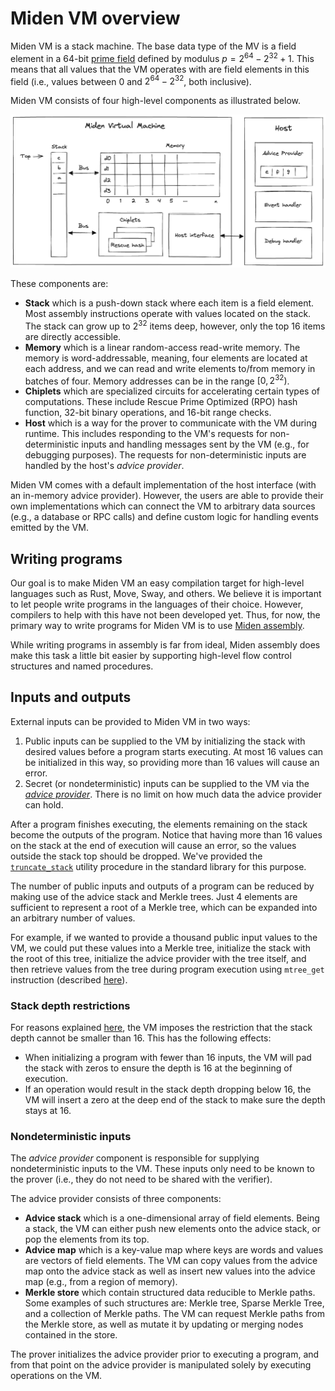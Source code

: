 # Miden VM overview

Miden VM is a stack machine. The base data type of the MV is a field element in a 64-bit [prime field](https://en.wikipedia.org/wiki/Finite_field) defined by modulus $p = 2^{64} - 2^{32} + 1$. This means that all values that the VM operates with are field elements in this field (i.e., values between $0$ and $2^{64} - 2^{32}$, both inclusive).

Miden VM consists of four high-level components as illustrated below.

![vm_components](../assets/intro/vm_components.png)

These components are:

* **Stack** which is a push-down stack where each item is a field element. Most assembly instructions operate with values located on the stack. The stack can grow up to $2^{32}$ items deep, however, only the top 16 items are directly accessible.
* **Memory** which is a linear random-access read-write memory. The memory is word-addressable, meaning, four elements are located at each address, and we can read and write elements to/from memory in batches of four. Memory addresses can be in the range $[0, 2^{32})$.
* **Chiplets** which are specialized circuits for accelerating certain types of computations. These include Rescue Prime Optimized (RPO) hash function, 32-bit binary operations, and 16-bit range checks.
* **Host** which is a way for the prover to communicate with the VM during runtime. This includes responding to the VM's requests for non-deterministic inputs and handling messages sent by the VM (e.g., for debugging purposes). The requests for non-deterministic inputs are handled by the host's *advice provider*.

Miden VM comes with a default implementation of the host interface (with an in-memory advice provider). However, the users are able to provide their own implementations which can connect the VM to arbitrary data sources (e.g., a database or RPC calls) and define custom logic for handling events emitted by the VM.

## Writing programs

Our goal is to make Miden VM an easy compilation target for high-level languages such as Rust, Move, Sway, and others. We believe it is important to let people write programs in the languages of their choice. However, compilers to help with this have not been developed yet. Thus, for now, the primary way to write programs for Miden VM is to use [Miden assembly](../user_docs/assembly/main.md).

While writing programs in assembly is far from ideal, Miden assembly does make this task a little bit easier by supporting high-level flow control structures and named procedures.

## Inputs and outputs

External inputs can be provided to Miden VM in two ways:

1. Public inputs can be supplied to the VM by initializing the stack with desired values before a program starts executing. At most 16 values can be initialized in this way, so providing more than 16 values will cause an error.
2. Secret (or nondeterministic) inputs can be supplied to the VM via the [*advice provider*](#nondeterministic-inputs). There is no limit on how much data the advice provider can hold.

After a program finishes executing, the elements remaining on the stack become the outputs of the program. Notice that having more than 16 values on the stack at the end of execution will cause an error, so the values outside the stack top should be dropped. We've provided the [`truncate_stack`](../user_docs/stdlib/sys.md) utility procedure in the standard library for this purpose.

The number of public inputs and outputs of a program can be reduced by making use of the advice stack and Merkle trees. Just 4 elements are sufficient to represent a root of a Merkle tree, which can be expanded into an arbitrary number of values.

For example, if we wanted to provide a thousand public input values to the VM, we could put these values into a Merkle tree, initialize the stack with the root of this tree, initialize the advice provider with the tree itself, and then retrieve values from the tree during program execution using `mtree_get` instruction (described [here](../user_docs/assembly/cryptographic_operations.md#hashing-and-merkle-trees)).

### Stack depth restrictions

For reasons explained [here](../design/stack/main.md), the VM imposes the restriction that the stack depth cannot be smaller than $16$. This has the following effects:

* When initializing a program with fewer than $16$ inputs, the VM will pad the stack with zeros to ensure the depth is $16$ at the beginning of execution.
* If an operation would result in the stack depth dropping below $16$, the VM will insert a zero at the deep end of the stack to make sure the depth stays at $16$.

### Nondeterministic inputs

The *advice provider* component is responsible for supplying nondeterministic inputs to the VM. These inputs only need to be known to the prover (i.e., they do not need to be shared with the verifier).

The advice provider consists of three components:

* **Advice stack** which is a one-dimensional array of field elements. Being a stack, the VM can either push new elements onto the advice stack, or pop the elements from its top.
* **Advice map** which is a key-value map where keys are words and values are vectors of field elements. The VM can copy values from the advice map onto the advice stack as well as insert new values into the advice map (e.g., from a region of memory).
* **Merkle store** which contain structured data reducible to Merkle paths. Some examples of such structures are: Merkle tree, Sparse Merkle Tree, and a collection of Merkle paths. The VM can request Merkle paths from the Merkle store, as well as mutate it by updating or merging nodes contained in the store.

The prover initializes the advice provider prior to executing a program, and from that point on the advice provider is manipulated solely by executing operations on the VM.
